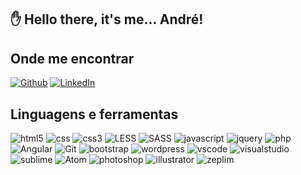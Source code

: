 ## 	✋ Hello there, it's me... André!  

## Onde me encontrar

[![Github](https://img.shields.io/badge/-Github-181717?style=for-the-badge&logo=Github&logoColor=white)](https://github.com/buenoworks)
[![LinkedIn](https://img.shields.io/badge/-LinkedIn-0077B5?style=for-the-badge&logo=LinkedIn&logoColor=white)](https://www.linkedin.com/in/andrebuenowork/)

## Linguagens e ferramentas

![html5](https://img.shields.io/badge/html5-★★★-lightgrey?labelColor=E34F26&logo=HTML5&style=for-the-badge&logoColor=white)
![css](https://img.shields.io/badge/css-★★★-lightgrey?labelColor=1572B6&logo=CSS&style=for-the-badge&logoColor=white)
![css3](https://img.shields.io/badge/css3-★★★-lightgrey?labelColor=1572B6&logo=css3&style=for-the-badge&logoColor=white)
![LESS](https://img.shields.io/badge/less-★★★-lightgrey?labelColor=000000&logo=less&style=for-the-badge&logoColor=white)
![SASS](https://img.shields.io/badge/sass-★★★-lightgrey?labelColor=CC6699&logo=sass&style=for-the-badge&logoColor=white)
![javascript](https://img.shields.io/badge/javascript-★★-lightgrey?labelColor=03A9F4&logo=JavaScript&style=for-the-badge&logoColor=black)
![jquery](https://img.shields.io/badge/jquery-★★-lightgrey?labelColor=F7DF1E&logo=jquery&style=for-the-badge&logoColor=black)
![php](https://img.shields.io/badge/php-★-lightgrey?labelColor=F7DF1E&logo=php&style=for-the-badge&logoColor=black)
![Angular](https://img.shields.io/badge/Angular-★-lightgrey?labelColor=444444&logo=Angular&style=for-the-badge&logoColor=white)
![Git](https://img.shields.io/badge/Git-★-lightgrey?labelColor=f05032&logo=Git&style=for-the-badge&logoColor=white)
![bootstrap](https://img.shields.io/badge/bootstrap-★-lightgrey?labelColor=563D7C&logo=bootstrap&style=for-the-badge&logoColor=black)
![wordpress](https://img.shields.io/badge/wordpress-★-lightgrey?labelColor=FF4500&logo=wordpress&style=for-the-badge&logoColor=black)
![vscode](https://img.shields.io/badge/vscode-★-lightgrey?labelColor=007acc&logo=simpleicons&style=for-the-badge&logoColor=black)
![visualstudio](https://img.shields.io/badge/visualstudio-★-lightgrey?labelColor=F7DF1E&logo=visualstudio&style=for-the-badge&logoColor=black)
![sublime](https://img.shields.io/badge/sublime-★-lightgrey?labelColor=F7DF1E&logo=sublime&style=for-the-badge&logoColor=black)
![Atom](https://img.shields.io/badge/Atom-★-lightgrey?labelColor=F7DF1E&logo=Atom&style=for-the-badge&logoColor=black)
![photoshop](https://img.shields.io/badge/photoshop-★-lightgrey?labelColor=F7DF1E&logo=Photoshop&style=for-the-badge&logoColor=black)
![illustrator](https://img.shields.io/badge/illustrator-★-lightgrey?labelColor=F7DF1E&logo=illustrator&style=for-the-badge&logoColor=black)
![zeplim](https://img.shields.io/badge/zeplim-★-lightgrey?labelColor=F7DF1E&logo=A&style=for-the-badge&logoColor=black)
